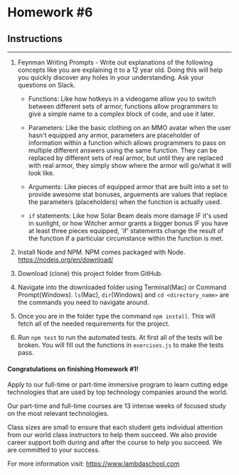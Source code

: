 # Homework #6

## Instructions
---
1. Feynman Writing Prompts - Write out explanations of the following concepts like you are explaining it to a 12 year old.  Doing this will help you quickly discover any holes in your understanding.  Ask your questions on Slack.

	* Functions: Like how hotkeys in a videogame allow you to switch between different sets of armor, functions allow programmers to give a simple name to a complex block of code, and use it later.

	* Parameters: Like the basic clothing on an MMO avatar when the user hasn't equipped any armor, parameters are placeholder of information within a function which allows programmers to pass on multiple different answers using the same function. They can be replaced by different sets of real armor, but until they are replaced with real armor, they simply show where the armor will go/what it will look like.

	* Arguments: Like pieces of equipped armor that are built into a set to provide awesome stat bonuses, arguements are values that replace the parameters (placeholders) when the function is actually used.

	* `if` statements: Like how Solar Beam deals more damage IF it's used in sunlight, or how Witcher armor grants a bigger bonus IF you have at least three pieces equipped, 'if' statements change the result of the function if a particular circumstance within the function is met.

2. Install Node and NPM.  NPM comes packaged with Node. https://nodejs.org/en/download/

3. Download (clone) this project folder from GitHub.

4. Navigate into the downloaded folder using Terminal(Mac) or Command Prompt(Windows).  `ls`(Mac), `dir`(Windows) and `cd <directory_name>` are the commands you need to navigate around.

5. Once you are in the folder type the command `npm install`.  This will fetch all of the needed requirements for the project.

6. Run `npm test` to run the automated tests.  At first all of the tests will be broken.  You will fill out the functions in `exercises.js` to make the tests pass.


#### Congratulations on finishing Homework #1!
Apply to our full-time or part-time immersive program to learn cutting edge technologies that are used by top technology companies around the world.

Our part-time and full-time courses are 13 intense weeks of focused study on the most relevant technologies.  

Class sizes are small to ensure that each student gets individual attention from our world class instructors to help them succeed.  We also provide career support both during and after the course to help you succeed.  We are committed to your success.

For more information visit: https://www.lambdaschool.com
